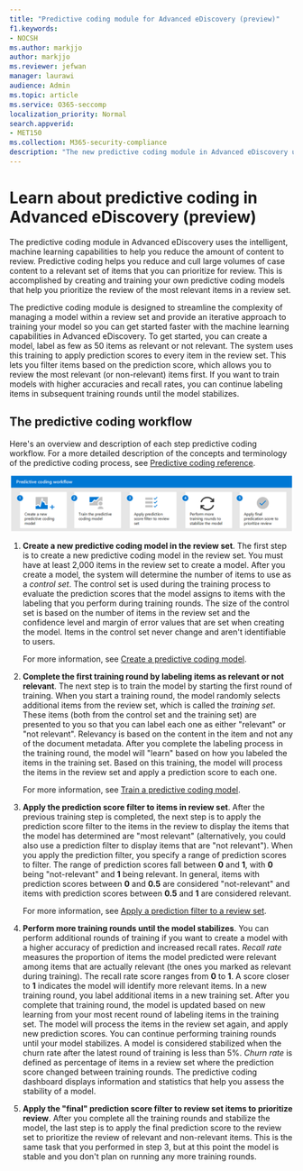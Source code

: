 ```yaml
---
title: "Predictive coding module for Advanced eDiscovery (preview)"
f1.keywords:
- NOCSH
ms.author: markjjo
author: markjjo
ms.reviewer: jefwan
manager: laurawi
audience: Admin
ms.topic: article
ms.service: O365-seccomp
localization_priority: Normal
search.appverid: 
- MET150
ms.collection: M365-security-compliance
description: "The new predictive coding module in Advanced eDiscovery uses machine learning to analyze items in a review set to predictive which the items that are relevant to your case or investigation."
---
```


# Learn about predictive coding in Advanced eDiscovery (preview)

The predictive coding module in Advanced eDiscovery uses the intelligent, machine learning capabilities to help you reduce the amount of content to review. Predictive coding helps you reduce and cull large volumes of case content to a relevant set of items that you can prioritize for review. This is accomplished by creating and training your own predictive coding models that help you prioritize the review of the most relevant items in a review set.

The predictive coding module is designed to streamline the complexity of managing a model within a review set and provide an iterative approach to training your model so you can get started faster with the machine learning capabilities in Advanced eDiscovery. To get started, you can create a model, label as few as 50 items as relevant or not relevant. The system uses this training to apply prediction scores to every item in the review set. This lets you filter items based on the prediction score, which  allows you to review the most relevant (or non-relevant) items first. If you want to train models with higher accuracies and recall rates, you can continue labeling items in subsequent training rounds until the model stabilizes.  

## The predictive coding workflow

Here's an overview and description of each step predictive coding workflow. For a more detailed description of the concepts and terminology of the predictive coding process, see [Predictive coding reference](predictive-coding-reference.md).

![Predictive coding workflow](..\media\PredictiveCodingWorkflow.png)

1. **Create a new predictive coding model in the review set**. The first step is to create a new predictive coding model in the review set. You must have at least 2,000 items in the review set to create a model. After you create a model, the system will determine the number of items to use as a *control set*. The control set is used during the training process to evaluate the prediction scores that the model assigns to items with the labeling that you perform during training rounds. The size of the control set is based on the number of items in the review set and the confidence level and margin of error values that are set when creating the model. Items in the control set never change and aren't identifiable to users.

   For more information, see [Create a predictive coding model](predictive-coding-create-model.md).

2. **Complete the first training round by labeling items as relevant or not relevant**. The next step is to train the model by starting the first round of training. When you start a training round, the model randomly selects additional items from the review set, which is called the *training set*. These items (both from the control set and the training set) are presented to you so that you can label each one as either "relevant" or "not relevant". Relevancy is based on the content in the item and not any of the document metadata. After you complete the labeling process in the training round, the model will "learn" based on how you labeled the items in the training set. Based on this training, the model will process the items in the review set and apply a prediction score to each one.

   For more information, see [Train a predictive coding model](predictive-coding-train-model.md).

3. **Apply the prediction score filter to items in review set**. After the previous training step is completed, the next step is to apply the prediction score filter to the items in the review to display the items that the model has determined are "most relevant" (alternatively, you could also use a prediction filter to display items that are "not relevant"). When you apply the prediction filter, you specify a range of prediction scores to filter. The range of prediction scores fall between **0** and **1**, with **0** being "not-relevant" and **1** being relevant. In general, items with prediction scores between **0** and **0.5** are considered "not-relevant" and items with prediction scores between **0.5** and **1** are considered relevant.

   For more information, see [Apply a prediction filter to a review set](predictive-coding-apply-prediction-filter.md).

4. **Perform more training rounds until the model stabilizes**. You can perform additional rounds of training if you want to create a model with a higher accuracy of prediction and increased recall rates. *Recall rate* measures the proportion of items the model predicted were relevant among items that are actually relevant (the ones you marked as relevant during training). The recall rate score ranges from **0** to **1**. A score closer to **1** indicates the model will identify more relevant items. In a new training round, you label additional items in a new training set. After you complete that training round, the model is updated based on new learning from your most recent round of labeling items in the training set. The model will process the items in the review set again, and apply new prediction scores. You can continue performing training rounds until your model stabilizes. A model is considered stabilized when the churn rate after the latest round of training is less than 5%. *Churn rate* is defined as percentage of items in a review set where the prediction score changed between training rounds. The predictive coding dashboard displays information and statistics that help you assess the stability of a model.

5. **Apply the "final" prediction score filter to review set items to prioritize review**. After you complete all the training rounds and stabilize the model, the last step is to apply the final prediction score to the review set to prioritize the review of relevant and non-relevant items. This is the same task that you performed in step 3, but at this point the model is stable and you don't plan on running any more training rounds.
